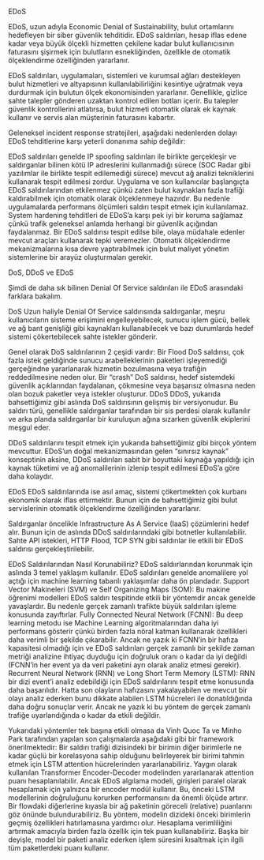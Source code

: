 EDoS

EDoS, uzun adıyla Economic Denial of Sustainability, bulut ortamlarını hedefleyen bir siber güvenlik tehditidir. EDoS saldırıları, hesap iflas edene kadar veya büyük ölçekli hizmetten çekilene kadar bulut kullanıcısının faturasını şişirmek için bulutların esnekliğinden, özellikle de otomatik ölçeklendirme özelliğinden yararlanır.

EDoS saldırıları, uygulamaları, sistemleri ve kurumsal ağları destekleyen bulut hizmetleri ve altyapısının kullanılabilirliğini kesintiye uğratmak veya durdurmak için bulutun ölçek ekonomisinden yararlanır. Genellikle, gizlice sahte talepler gönderen uzaktan kontrol edilen botları içerir. Bu talepler güvenlik kontrollerini atlatırsa, bulut hizmeti otomatik olarak ek kaynak kullanır ve servis alan müşterinin faturasını kabartır.

Geleneksel incident response stratejileri, aşağıdaki nedenlerden dolayı EDoS tehditlerine karşı yeterli donanıma sahip değildir:

EDoS saldırıları genelde IP spoofing saldırıları ile birlikte gerçekleşir ve saldırganlar bilinen kötü IP adreslerini kullanmadığı sürece (SOC Radar gibi yazılımlar ile birlikte tespit edilemediği sürece) mevcut ağ analizi tekniklerini kullanarak tespit edilmesi zordur.
Uygulama ve son kullanıcılar başlangıçta EDoS saldırılarından etkilenmez çünkü zaten bulut kaynakları fazla trafiği kaldırabilmek için otomatik olarak ölçeklenmeye hazırdır. Bu nedenle uygulamalarda performans ölçümleri saldırı tespit etmek için kullanılamaz.
System hardening tehditleri de EDoS’a karşı pek iyi bir koruma sağlamaz çünkü trafik geleneksel anlamda herhangi bir güvenlik açığından faydalanmaz.
Bir EDoS saldırısı tespit edilse bile, olaya müdahale edenler mevcut araçları kullanarak tepki veremezler. Otomatik ölçeklendirme mekanizmalarına kısa devre yaptırabilmek için bulut maliyet yönetim sistemlerine bir arayüz oluşturmaları gerekir.

DoS, DDoS ve EDoS

Şimdi de daha sık bilinen Denial Of Service saldırıları ile EDoS arasındaki farklara bakalım.

DoS
Uzun haliyle Denial Of Service saldırısında saldırganlar, meşru kullanıcıların sisteme erişimini engelleyebilecek, sunucu işlem gücü, bellek ve ağ bant genişliği gibi kaynakları kullanabilecek ve bazı durumlarda hedef sistemi çökertebilecek sahte istekler gönderir.

Genel olarak DoS saldırılarının 2 çeşidi vardır:
Bir Flood DoS saldırısı, çok fazla istek geldiğinde sunucu arabelleklerinin paketleri işleyemediği gerçeğindne yararlanarak hizmetin bozulmasına veya trafiğin reddedilmesine neden olur.
Bir “crash” DoS saldırısı, hedef sistemdeki güvenlik açıklarından faydalanan, çökmesine veya başarısız olmasına neden olan bozuk paketler veya istekler oluşturur.
DDoS
DDoS, yukarıda bahsettiğimiz gibi aslında DoS saldırısının gelişmiş bir versiyonudur. Bu saldırı türü, genellikle saldırganlar tarafından bir sis perdesi olarak kullanılır ve arka planda saldırganlar bir kuruluşun ağına sızarken güvenlik ekiplerini meşgul eder.

DDoS saldırılarını tespit etmek için yukarıda bahsettiğimiz gibi birçok yöntem mevcuttur. EDoS’un doğal mekanizmasından gelen “sınırsız kaynak” konseptinin aksine, DDoS saldırıları sabit bir boyuttaki kaynağa yapıldığı için kaynak tüketimi ve ağ anomalilerinin izlenip tespit edilmesi EDoS’a göre daha kolaydır.

EDoS
EDoS saldırılarında ise asıl amaç, sistemi çökertmekten çok kurbanı ekonomik olarak iflas ettirmektir. Bunun için de bahsettiğimiz gibi bulut servislerinin otomatik ölçeklendirme özelliğinden yararlanır.

Saldırganlar öncelikle Infrastructure As A Service (IaaS) çözümlerini hedef alır. Bunun için de aslında DDoS saldırılarındaki gibi botnetler kullanılabilir. Sahte API istekleri, HTTP Flood, TCP SYN gibi saldırılar ile etkili bir EDoS saldırısı gerçekleştirilebilir.

EDoS Saldırılarından Nasıl Korunabiliriz?
EDoS saldıırlarından korunmak için aslında 3 temel yaklaşım kullanılır. EDoS saldırıları genelde anomalilere yol açtığı için machine learning tabanlı yaklaşımlar daha ön plandadır.
Support Vector Makineleri (SVM) ve Self Organizing Maps (SOM): Bu makine öğrenimi modelleri EDoS saldırı tespitinde etkili bir yöntemdir ancak genelde yavaşlardır. Bu nedenle gerçek zamanlı trafikte büyük saldırıları işleme konusunda zayıftırlar.
Fully Connected Neural Network (FCNN): Bu deep learning metodu ise Machine Learning algoritmalarından daha iyi performans gösterir çünkü birden fazla nöral katman kullanarak özellikleri daha verimli bir şekilde çıkarabilir. Ancak ne yazık ki FCNN’in bir hafıza kapasitesi olmadığı için ve EDoS saldırıları gerçek zamanlı bir şekilde zaman metriği analizine ihtiyaç duyduğu için doğruluk oranı o kadar da iyi değildi (FCNN’in her event ya da veri paketini ayrı olarak analiz etmesi gerekir).
Recurrent Neural Network (RNN) ve Long Short Term Memory (LSTM): RNN bir dizi event’i analiz edebildiği için EDoS saldırılarını tespit etme konusunda daha başarılıdır. Hatta son olayların hafızasını yakalayabilen ve mevcut bir olayı analiz ederken bunu dikkate alabilen LSTM hücreleri ile donatıldığında daha doğru sonuçlar verir. Ancak ne yazık ki bu yöntem de gerçek zamanlı trafiğe uyarlandığında o kadar da etkili değildir.

Yukarıdaki yöntemler tek başına etkili olmasa da Vinh Quoc Ta ve Minho Park tarafından yapılan son çalışmalarda aşağıdaki gibi bir framework önerilmektedir:
Bir saldırı trafiği dizisindeki bir birimin diğer birimlerle ne kadar güçlü bir korelasyona sahip olduğunu belirleyerek bir birimi tahmin etmek için LSTM attention hücrelerinden yararlanabiliriz.
Yaygın olarak kullanılan Transformer Encoder-Decoder modelinden yararlanarak attention puanı hesaplanılabilir. Ancak EDoS algılama modeli, girişleri paralel olarak hesaplamak için yalnızca bir encoder modül kullanır. Bu, önceki LSTM modellerinin doğruluğunu korurken performansını da önemli ölçüde artırır.
Bir flowdaki diğerlerine kıyasla bir ağ paketinin göreceli (relative) puanlarını göz önünde bulundurabiliriz. Bu yöntem, modelin dizideki önceki birimlerin geçmiş özellikleri hatırlamasına yardımcı olur.
Hesaplama verimliliğini artırmak amacıyla birden fazla özellik için tek puan kullanabiliriz. Başka bir deyişle, model bir paketi analiz ederken işlem süresini kısaltmak için ilgili tüm paketlerdeki puanı kullanır.

